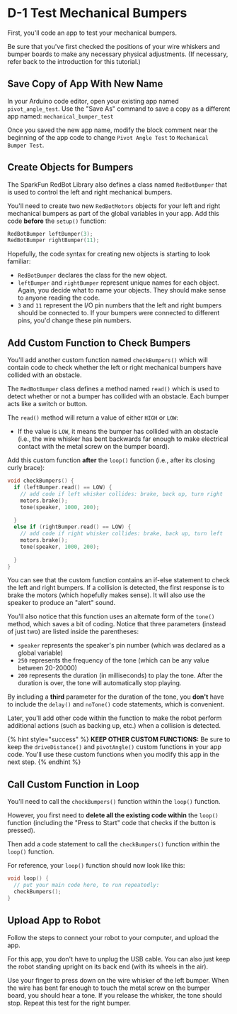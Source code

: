 # D-1 Test Mechanical Bumpers

First, you'll code an app to test your mechanical bumpers.

Be sure that you've first checked the positions of your wire whiskers and bumper boards to make any necessary physical adjustments. \(If necessary, refer back to the introduction for this tutorial.\)

## Save Copy of App With New Name <a id="save-copy-of-app-with-new-name"></a>

In your Arduino code editor, open your existing app named `pivot_angle_test`. Use the "Save As" command to save a copy as a different app named:  `mechanical_bumper_test`

Once you saved the new app name, modify the block comment near the beginning of the app code to change `Pivot Angle Test` to `Mechanical Bumper Test`.

## Create Objects for Bumpers

The SparkFun RedBot Library also defines a class named `RedBotBumper` that is used to control the left and right mechanical bumpers.

You'll need to create two new `RedBotMotors` objects for your left and right mechanical bumpers as part of the global variables in your app. Add this code **before** the `setup()` function:

```cpp
RedBotBumper leftBumper(3);
RedBotBumper rightBumper(11);
```

Hopefully, the code syntax for creating new objects is starting to look familiar:

* `RedBotBumper` declares the class for the new object.
* `leftBumper` and `rightBumper` represent unique names for each object. Again, you decide what to name your objects. They should make sense to anyone reading the code.
* `3` and `11` represent the I/O pin numbers that the left and right bumpers should be connected to. If your bumpers were connected to different pins, you'd change these pin numbers.

## Add Custom Function to Check Bumpers

You'll add another custom function named `checkBumpers()` which will contain code to check whether the left or right mechanical bumpers have collided with an obstacle.

The `RedBotBumper` class defines a method named `read()` which is used to detect whether or not a bumper has collided with an obstacle. Each bumper acts like a switch or button.

The `read()` method will return a value of either `HIGH` or `LOW`:

* If the value is `LOW`, it means the bumper has collided with an obstacle \(i.e., the wire whisker has bent backwards far enough to make electrical contact with the metal screw on the bumper board\).

Add this custom function **after** the `loop()` function \(i.e., after its closing curly brace\):

```cpp
void checkBumpers() {
  if (leftBumper.read() == LOW) {
    // add code if left whisker collides: brake, back up, turn right
    motors.brake();
    tone(speaker, 1000, 200);
    
  }
  else if (rightBumper.read() == LOW) {
    // add code if right whisker collides: brake, back up, turn left
    motors.brake();
    tone(speaker, 1000, 200);
    
  }
}
```

You can see that the custom function contains an if-else statement to check the left and right bumpers. If a collision is detected, the first response is to brake the motors \(which hopefully makes sense\). It will also use the speaker to produce an "alert" sound.

You'll also notice that this function uses an alternate form of the `tone()` method, which saves a bit of coding.  Notice that three parameters \(instead of just two\) are listed inside the parentheses:

* `speaker` represents the speaker's pin number \(which was declared as a global variable\)
* `250` represents the frequency of the tone \(which can be any value between 20-20000\)
* `200` represents the duration \(in milliseconds\) to play the tone. After the duration is over, the tone will automatically stop playing.

By including a **third** parameter for the duration of the tone, you **don't** have to include the `delay()` and `noTone()` code statements, which is convenient.

Later, you'll add other code within the function to make the robot perform additional actions \(such as backing up, etc.\) when a collision is detected.

{% hint style="success" %}
**KEEP OTHER CUSTOM FUNCTIONS:**  Be sure to keep the `driveDistance()` and `pivotAngle()` custom functions in your app code. You'll use these custom functions when you modify this app in the next step.
{% endhint %}

## Call Custom Function in Loop

You'll need to call the `checkBumpers()` function within the `loop()` function.

However, you first need to **delete all the existing code within** the `loop()` function \(including the "Press to Start" code that checks if the button is pressed\).

Then add a code statement to call the `checkBumpers()` function within the `loop()` function.

For reference, your `loop()` function should now look like this:

```cpp
void loop() {
  // put your main code here, to run repeatedly:
  checkBumpers();  
}
```

## Upload App to Robot

Follow the steps to connect your robot to your computer, and upload the app.

For this app, you don't have to unplug the USB cable. You can also just keep the robot standing upright on its back end \(with its wheels in the air\).

Use your finger to press down on the wire whisker of the left bumper. When the wire has bent far enough to touch the metal screw on the bumper board, you should hear a tone. If you release the whisker, the tone should stop. Repeat this test for the right bumper.



